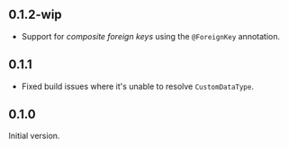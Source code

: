 ## 0.1.2-wip
 * Support for _composite foreign keys_ using the `@ForeignKey` annotation.

## 0.1.1
 * Fixed build issues where it's unable to resolve `CustomDataType`.

## 0.1.0

Initial version.
